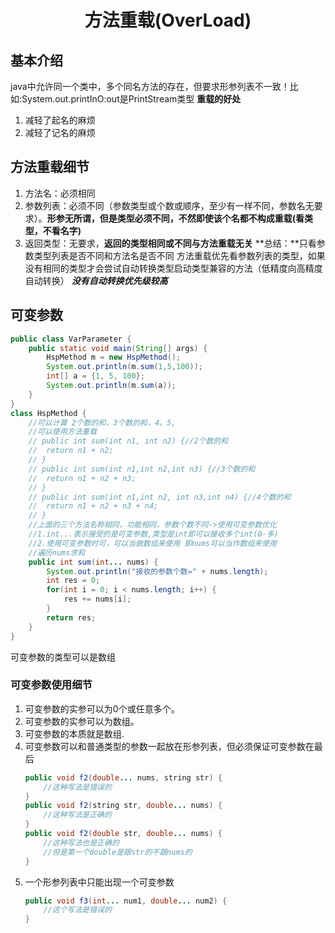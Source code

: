# <center>方法重载(OverLoad)</center>
## 基本介绍
java中允许同一个类中，多个同名方法的存在，但要求形参列表不一致！比如:System.out.printInO:out是PrintStream类型
**重载的好处**
1. 减轻了起名的麻烦
2. 减轻了记名的麻烦

## 方法重载细节
1. 方法名：必须相同
2. 参数列表：必须不同（参数类型或个数或顺序，至少有一样不同，参数名无要求）。**形参无所谓，但是类型必须不同，不然即使该个名都不构成重载(看类型，不看名字)**
3. 返回类型：无要求，**返回的类型相同或不同与方法重载无关**
**总结：**只看参数类型列表是否不同和方法名是否不同
方法重载优先看参数列表的类型，如果没有相同的类型才会尝试自动转换类型启动类型兼容的方法（低精度向高精度自动转换）
***没有自动转换优先级较高***
## 可变参数
```java
public class VarParameter {
	public static void main(String[] args) {
		HspMethod m = new HspMethod();
		System.out.println(m.sum(1,5,100));
		int[] a = {1, 5, 100};
		System.out.println(m.sum(a));
	}
}
class HspMethod {
	//可以计算 2个数的和，3个数的和，4。5,
	//可以使用方法重载
	// public int sum(int n1, int n2) {//2个数的和
	// 	return n1 + n2;
	// }
	// public int sum(int n1,int n2,int n3) {//3个数的和
	// 	return n1 + n2 + n3;
	// }
	// public int sum(int n1,int n2, int n3,int n4) {//4个数的和
	// 	return n1 + n2 + n3 + n4;
	// }
	//上面的三个方法名称相同，功能相同，参数个数不同->使用可变参数优化
	//1.int...表示接受的是可变参数,类型是int即可以接收多个int(0-多)
	//2.使用可变参数时可，可以当做数组来使用 即nums可以当作数组来使用
	//遍历nums求和
	public int sum(int... nums) {
		System.out.println("接收的参数个数=" + nums.length);
		int res = 0;
		for(int i = 0; i < nums.length; i++) {
			res += nums[i];
		}
		return res;
	}
}
```
可变参数的类型可以是数组
### 可变参数使用细节
1. 可变参数的实参可以为0个或任意多个。
2. 可变参数的实参可以为数组。
3. 可变参数的本质就是数组.
4. 可变参数可以和普通类型的参数一起放在形参列表，但必须保证可变参数在最后
    ```java
    public void f2(double... nums, string str) {
        //这种写法是错误的
    }
    public void f2(string str, double... nums) {
        //这种写法是正确的
    }
    public void f2(double str, double... nums) {
        //这种写法也是正确的
        //但是第一个double是跟str的不跟nums的
    }
    ```
5. 一个形参列表中只能出现一个可变参数
    ```java
    public void f3(int... num1, double... num2) {
        //这个写法是错误的
    }
    ```

